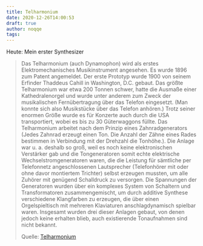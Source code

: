 ```yaml
---
title: Telharmonium
date: 2020-12-26T14:00:53
draft: true
author: noqqe
tags:
---
```


Heute: Mein erster Synthesizer

> Das Telharmonium (auch Dynamophon) wird als erstes Elektromechanisches
> Musikinstrument angesehen. Es wurde 1896 zum Patent angemeldet. Der erste
> Prototyp wurde 1900 von seinem Erfinder Thaddeus Cahill in Washington, D.C.
> gebaut. Das größte Telharmonium war etwa 200 Tonnen schwer, hatte die Ausmaße
> einer Kathedralenorgel und wurde unter anderem zum Zweck der musikalischen
> Fernübertragung über das Telefon eingesetzt. (Man konnte sich also Musikstücke
> über das Telefon anhören.) Trotz seiner enormen Größe wurde es für Konzerte
> auch durch die USA transportiert, wobei es bis zu 30 Güterwaggons füllte. Das
> Telharmonium arbeitet nach dem Prinzip eines Zahnradgenerators (Jedes Zahnrad
> erzeugt einen Ton. Die Anzahl der Zähne eines Rades bestimmen in Verbindung
> mit der Drehzahl die Tonhöhe.). Die Anlage war u. a. deshalb so groß, weil es
> noch keine elektronischen Verstärker gab und die Tongeneratoren somit echte
> elektrische Wechselstromgeneratoren waren, die die Leistung für sämtliche per
> Telefonnetz angeschlossenen Lautsprecher (Telefonhörer mit oder ohne davor
> montiertem Trichter) selbst erzeugen mussten, um alle Zuhörer mit genügend
> Schalldruck zu versorgen. Die Spannungen der Generatoren wurden über ein
> komplexes System von Schaltern und Transformatoren zusammengemischt, um durch
> additive Synthese verschiedene Klangfarben zu erzeugen, die über einen
> Orgelspieltisch mit mehreren Klaviaturen anschlagdynamisch spielbar waren.
> Insgesamt wurden drei dieser Anlagen gebaut, von denen jedoch keine erhalten
> blieb, auch existierende Tonaufnahmen sind nicht bekannt.
>
> Quelle: [Telharmonium](https://de.wikipedia.org/wiki/Telharmonium)
